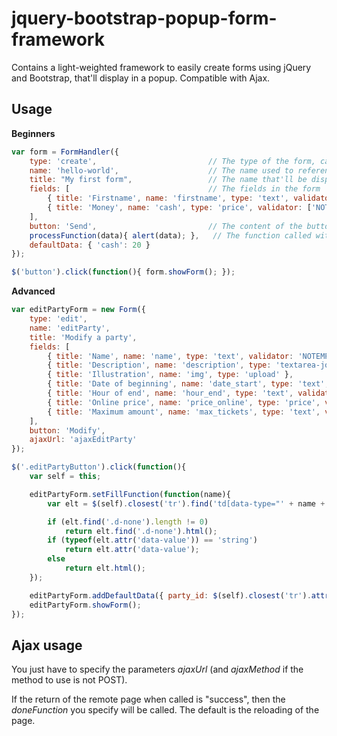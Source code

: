 # jquery-bootstrap-popup-form-framework
Contains a light-weighted framework to easily create forms using jQuery and Bootstrap, that'll display in a popup. Compatible with Ajax.

## Usage
**Beginners**
```JavaScript
var form = FormHandler({
    type: 'create',                         // The type of the form, can be "create" or "edit". Default "create"
    name: 'hello-world',                    // The name used to reference the form, can't be empty
    title: "My first form",                 // The name that'll be displayed in the popup containing the form.
    fields: [                               // The fields in the form
        { title: 'Firstname', name: 'firstname', type: 'text', validator: 'NOTEMPTY' },
        { title: 'Money', name: 'cash', type: 'price', validator: ['NOTEMPTY', 'NUMBER'] }
    ],
    button: 'Send',                         // The content of the button to be pressed.
    processFunction(data){ alert(data); },   // The function called with the data entered by the user when sending the form
    defaultData: { 'cash': 20 }
});

$('button').click(function(){ form.showForm(); });
```

**Advanced**
```Javascript
var editPartyForm = new Form({
    type: 'edit',
    name: 'editParty',
    title: 'Modify a party',
    fields: [
        { title: 'Name', name: 'name', type: 'text', validator: 'NOTEMPTY' },
        { title: 'Description', name: 'description', type: 'textarea-jqte', validator: 'NOTEMPTY' },
        { title: 'Illustration', name: 'img', type: 'upload' },
        { title: 'Date of beginning', name: 'date_start', type: 'text', validator: 'DATE', info: 'Format : dd/mm/yyyy xxhxx' },
        { title: 'Hour of end', name: 'hour_end', type: 'text', validator: 'HOUR', info: 'Format : xxhxx' },
        { title: 'Online price', name: 'price_online', type: 'price', validator: ['NUMBER', 'NOTEMPTY'] },
        { title: 'Maximum amount', name: 'max_tickets', type: 'text', validator: ['NUMBER', 'NOTEMPTY'], info: '-1 if unlimited' }
    ],
    button: 'Modify',
    ajaxUrl: 'ajaxEditParty'
});

$('.editPartyButton').click(function(){
    var self = this;

    editPartyForm.setFillFunction(function(name){
        var elt = $(self).closest('tr').find('td[data-type="' + name + '"]');

        if (elt.find('.d-none').length != 0)
            return elt.find('.d-none').html();
        if (typeof(elt.attr('data-value')) == 'string')
            return elt.attr('data-value');
        else
            return elt.html();
    });

    editPartyForm.addDefaultData({ party_id: $(self).closest('tr').attr('data-party-id') });
    editPartyForm.showForm();
});
```

## Ajax usage
You just have to specify the parameters *ajaxUrl* (and *ajaxMethod* if the method to use is not POST).

If the return of the remote page when called is "success", then the *doneFunction* you specify will be called. The default is the reloading of the page.